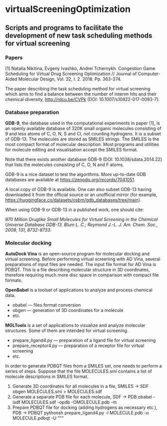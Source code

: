 # virtualScreeningOptimization

## Scripts and programs to facilitate the development of new task scheduling methods for virtual screening

### Papers

[1] Natalia Nikitina, Evgeny Ivashko, Andrei Tchernykh. Congestion Game Scheduling for Virtual Drug Screening Optimization // Journal of Computer-Aided Molecular Design, Vol. 32, I. 2. 2018. Pp. 363-374.

The paper describing the task scheduling method for virtual screening which aims to find a balance between the number of interim hits and their chemical diversity, http://rdcu.be/CVPk (DOI: 10.1007/s10822-017-0093-7).

### Database preparation 

**GDB-9**, the database used in the computational experiments in paper [1], is an openly available database of 320K small organic molecules consisting of 9 and less atoms of C, O, N, S and Cl, not counting hydrogens. It is a subset of GDB-13. The molecules are stored as SMILES strings. The SMILES is the most compact format of molecular description. Most programs and utilities for molecule editing and visualisation accept the SMILES format.

Note that there exists another database GDB-9 (DOI: 10.1038/sdata.2014.22) that lists the molecules consisting of C, O, N and F atoms.

GDB-9 is a nice dataset to test the algorithms. More up-to-date GDB databases are available at https://zenodo.org/records/7041051.

A local copy of GDB-9 is available. One can also subset GDB-13 having downloaded it from the official source or an unofficial mirror (for example, https://huggingface.co/datasets/osbm/gdb_databases/tree/main).

When using GDB-9 or GDB-13 in a published work, one should cite:

_970 Million Druglike Small Molecules for Virtual Screening in the Chemical Universe Database GDB-13. Blum L. C.; Reymond J.-L. J. Am. Chem. Soc., 2009, 131, 8732-8733._

### Molecular docking

**AutoDock Vina** is an open-source program for molecular docking and virtual screening. Before performing virtual screening with AD Vina, several preparations of input files are needed. The input file format for AD Vina is PDBQT. This is a file describing molecular structure in 3D coordinates, therefore requiring much more disc space in comparison with compact file formats. 

**OpenBabel** is a toolset of applications to analyze and process chemical data.

- obabel — files format conversion
- obgen — generation of 3D coordinates for a molecule 
- etc.

**MGLTools** is a set of applications to visualize and analyze molecular structures. Some of them are intended for virtual screening. 

- prepare_ligand4.py — preparation of a ligand file for virtual screening
- prepare_receptor4.py — preparation of a receptor file for virtual screening
- etc.

In order to generate PDBQT files from a SMILES set, one needs to perform a series of steps. Suppose that the file MOLECULES.smi contains a list of molecule descriptions in SMILES format.

1. Generate 3D coordinates for all molecules in a file, SMILES → SDF
	obgen MOLECULES.smi > MOLECULES.sdf
2. Generate a separate PDB file for each molecule, SDF → PDB
	obabel -isdf MOLECULES.sdf -opdb -OMOLECULE.pdb -m
3. Prepare PDBQT file for docking (adding hydrogens as necessary etc.), PDB → PDBQT
	pythonsh prepare_ligand4.py -l MOLECULE.pdb -o MOLECULE.pdbqt -U \"""
